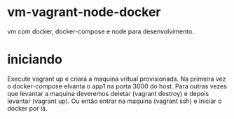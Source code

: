 # vm-vagrant-node-docker
vm com docker, docker-compose e node para desenvolvimento.

# iniciando
Execute vagrant up e criará a maquina vritual provisionada. Na primeira vez o docker-compose elvanta o app1 na porta 3000 do host. Para outras vezes que levantar
a maquina deveremos deletar (vagrant destroy) e depois levantar (vagrant up). Ou então entrar na maquina (vagrant ssh) e iniciar o docker por lá.
